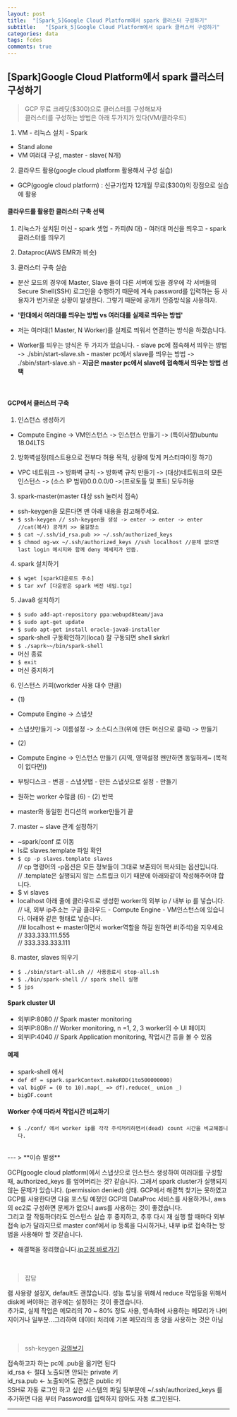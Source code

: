 ```yaml
---
layout: post
title:  "[Spark_5]Google Cloud Platform에서 spark 클러스터 구성하기"
subtitle:   "[Spark_5]Google Cloud Platform에서 spark 클러스터 구성하기"
categories: data
tags: fcdes
comments: true
---
```


## [Spark]Google Cloud Platform에서 spark 클러스터 구성하기

> GCP 무료 크레딧($300)으로 클러스터를 구성해보자  
> 클러스터를 구성하는 방법은 아래 두가지가 있다(VM/클라우드)


1. VM - 리눅스 설치 - Spark
 - Stand alone
 - VM 여러대 구성, master - slave( N개)

2. 클라우드 활용(google cloud platform 활용해서 구성 실습)
 - GCP(google cloud platform) : 신규가입자 12개월 무료($300)의 장점으로 실습에 활용


#### 클라우드를 활용한 클러스터 구축 선택
1. 리눅스가 설치된 머신 - spark 셋업 - 카피(N 대) - 여러대 머신을 띄우고 - spark 클러스터를 띄우기

2. Dataproc(AWS EMR과 비슷)

3. 클러스터 구축 실습
 - 분산 모드의 경우에 Master, Slave 들이 다른 서버에 있을 경우에 각 서버들의 Secure Shell(SSH) 로그인을 수행하기 때문에 계속 password를 입력하는 등 사용자가 번거로운 상황이 발생한다. 그렇기 때문에 공개키 인증방식을 사용하자.

 - **'한대에서 여러대를 띄우는 방법 vs 여러대를 실제로 띄우는 방법'**
 - 저는 여러대(1 Master, N Worker)를 실제로 띄워서 연결하는 방식을 하겠습니다.
 - Worker를 띄우는 방식은 두 가지가 있습니다.
		- slave pc에 접속해서 띄우는 방법 -> ./sbin/start-slave.sh
		- master pc에서 slave를 띄우는 방법 -> ./sbin/start-slave.sh
		- **지금은 master pc에서 slave에 접속해서 띄우는 방법 선택**

<br>

#### GCP에서 클러스터 구축
1. 인스턴스 생성하기
 - Compute Engine -> VM인스턴스 -> 인스턴스 만들기 -> (특이사항)ubuntu 18.04LTS
2. 방화벽설정(테스트용으로 전부다 허용 목적, 상황에 맞게 커스터마이징 하기)
 - VPC 네트워크 -> 방화벽 규칙 -> 방화벽 규칙 만들기 ->
(대상)네트워크의 모든 인스턴스 -> (소스 IP 범위)0.0.0.0/0 ->(프로토톨 및 포트) 모두허용
3. spark-master(master 대상 ssh 눌러서 접속)
 - ssh-keygen을 모른다면 맨 아래 내용을 참고해주세요.
 - ```$ ssh-keygen // ssh-keygen을 생성 -> enter -> enter -> enter //cat(복사) 공개키 >> 옮길장소```
 - ```$ cat ~/.ssh/id_rsa.pub >> ~/.ssh/authorized_keys```
 - ```$ chmod og-wx ~/.ssh/authorized_keys //ssh localhost //문제 없으면 last login 메시지와 함께 deny 메세지가 안뜸.```
4. spark 설치하기
 - ```$ wget [spark다운로드 주소]```
 - ```$ tar xvf [다운받은 spark 버전 네임.tgz]```
5. Java8 설치하기
 - ```$ sudo add-apt-repository ppa:webupd8team/java```
 - ```$ sudo apt-get update```
 - ```$ sudo apt-get install oracle-java8-installer```
 - spark-shell 구동확인하기(local) 잘 구동되면 shell skrkrl
 - ```$ ./saprk~~/bin/spark-shell```
 - 머신 종료
 - ```$ exit```
 - 머신 중지하기
6. 인스턴스 카피(workder 사용 대수 만큼)
 - (1)
 - Compute Engine ->  스냅샷
 - 스냅샷만들기 -> 이름설정 -> 소스디스크(위에 만든 머신으로 클릭) -> 만들기
 
 - (2)
 - Compute Engine -> 인스턴스 만들기 (지역, 영역설정 왠만하면 동일하게~ (목적이 없다면))
 - 부팅디스크 - 변경 - 스냅샷탭 - 만든 스냅샷으로 설정 - 만들기
 - 원하는 worker 수많큼 (6) - (2) 반복
 - master와 동일한 컨디션의 worker만들기 끝

7. master ~ slave 관계 설정하기
 - ~spark/conf 로 이동
 - ls로 slaves.template 파일 확인
 - ```$ cp -p slaves.template slaves```  
 // cp 명령어의 -p옵션은 모든 정보들이 그대로 보존되어 복사되는 옵션입니다.   
 // .template은 실행되지 않는 스트립크 이기 때문에 아래와같이 작성해주어야 합니다.
 - $ vi slaves
 - localhost 아래 줄에 클라우드로 생성한 worker의 외부 ip / 내부 ip 를 넣습니다.  
 // 내, 외부 ip주소는 구글 클라우드 - Compute Engine - VM인스턴스에 있습니다. 아래와 같은 형태로 넣습니다.  
 //# localhost <- master이면서 worker역할을 하길 원하면 #(주석)을 지우세요  
 // 333.333.111.555  
 // 333.333.333.111

8. master, slaves  띄우기
 - ```$ ./sbin/start-all.sh // 사용종료시 stop-all.sh```
 - ```$ ./bin/spark-shell // spark shell 실행```
 - ```$ jps```


#### Spark cluster UI
 - 외부IP:8080 // Spark master monitoring
 - 외부IP:808n // Worker monitoring, n =1, 2, 3 worker의 수 UI 페이지
 - 외부IP:4040 // Spark Application monitoring, 작업시간 등을 볼 수 있음


#### 예제
 - spark-shell 에서  
 - ```def df = spark.sparkContext.makeRDD(1to500000000)```
 - ```val bigDF = (0 to 10).map(_ => df).reduce(_ union _)```  
 - ```bigDF.count```


#### Worker 수에 따라서 작업시간 비교하기
 - ```$ ./conf/ 에서 worker ip를 각각 주석처리하면서(dead) count 시간을 비교해봅니다.```

<br>
---
> **이슈 발생**  

 GCP(google cloud platform)에서 스냅샷으로 인스턴스 생성하여 여러대를 구성할 때, authorized_keys 를 엎어버리는 것? 같습니다. 그래서 spark cluster가 실행되지 않는 문제가 있습니다. (permission denied) 상태.
GCP에서 해결책 찾기는 못하였고 GCP를 사용한다면 다음 포스팅 예정인 GCP의 DataProc 서비스를 사용하거나, aws의 ec2로 구성하면 문제가 없으니 aws를 사용하는 것이 좋겠습니다.  
 그리고 잘 작동하더라도 인스턴스 실습 후 중지하고, 추후 다시 재 실행 할 때마다 외부 접속 ip가 달라지므로 master conf에서 ip 등록을 다시하거나, 내부 ip로 접속하는 방법을 사용해야 할 것같습니다.  

- 해결책을 정리했습니다.[ip고정 바로가기](https://twowinsh87.github.io/etc/2018/08/07/etc-gcp-networkip/)

<br>

> 잡담  

램 사용량 설정X, default도 괜찮습니다. 성능 튜닝을 위해서 reduce 작업등을 위해서 disk에 써야하는 경우에는 설정하는 것이 좋겠습니다.  
 추가로, 실제 작업은 메모리의 70 ~ 80% 정도 사용, 영속화에 사용하는 메모리가 나머지이거나 일부분...그리하여 데이터 처리에 기본 메모리의 총 양을 사용하는 것은 아님  

<br>

> ssh-keygen [강의보기](https://opentutorials.org/course/2598/14535)  

접속하고자 하는 pc에  .pub을 옮기면 된다  
id_rsa <- 절대 노출되면 안되는 private 키  
id_rsa.pub <- 노출되어도 괜찮은 public 키  
SSH로 자동 로그인 하고 싶은 시스템의 파일 뒷부분에 ~/.ssh/authorized_keys 를 추가하면 다음 부터 Password를 입력하지 않아도 자동 로그인된다.  

---
